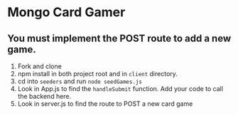 # Mongo Card Gamer

## You must implement the POST route to add a new game.

1. Fork and clone
2. npm install in both project root and in `client` directory.
3. cd into `seeders` and run `node seedGames.js`
4. Look in App.js to find the `handleSubmit` function. Add your code to call the backend here.
5. Look in server.js to find the route to POST a new card game
